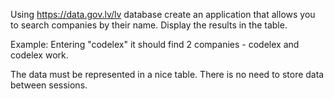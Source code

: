 Using https://data.gov.lv/lv database create an application that allows you to search companies by their name.
Display the results in the table.

Example: Entering "codelex"  it should find 2 companies - codelex and codelex work.

The data must be represented in a nice table.
There is no need to store data between sessions.